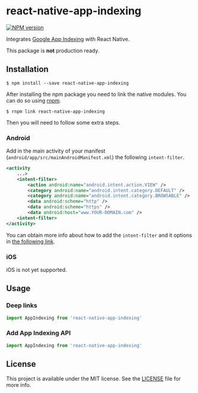 # react-native-app-indexing

[![NPM version][npm-image]][npm-url]


Integrates [Google App Indexing](https://firebase.google.com/docs/app-indexing/) with React Native.

This package is **not** production ready.


## Installation

```
$ npm install --save react-native-app-indexing
```

After installing the npm package you need to link the native modules. You can do so
using [rnpm](https://github.com/rnpm/rnpm).

```
$ rnpm link react-native-app-indexing
```

Then you will need to follow some extra steps.

### Android

Add in the main activity of your manifest (`android/app/src/mainAndroidManifest.xml`) the following `intent-filter`.

```xml
<activity
    ...>
    <intent-filter>
        <action android:name="android.intent.action.VIEW" />
        <category android:name="android.intent.category.DEFAULT" />
        <category android:name="android.intent.category.BROWSABLE" />
        <data android:scheme="http" />
        <data android:scheme="https" />
        <data android:host="www.YOUR-DOMAIN.com" />
    <intent-filter>
</activity>
```

You can obtain more info about how to add the `intent-filter` and it options in
[the following link](https://firebase.google.com/docs/app-indexing/android/app#add-intent-filters).

### iOS

iOS is not yet supported.



## Usage


### Deep links

```js
import AppIndexing from 'react-native-app-indexing'
```

### Add App Indexing API

```js
import AppIndexing from 'react-native-app-indexing'
```


## License

This project is available under the MIT license. See the [LICENSE](LICENSE) file for more info.


[npm-image]: https://img.shields.io/npm/v/react-native-app-indexing.svg?style=flat
[npm-url]: https://npmjs.org/package/react-native-app-indexing
